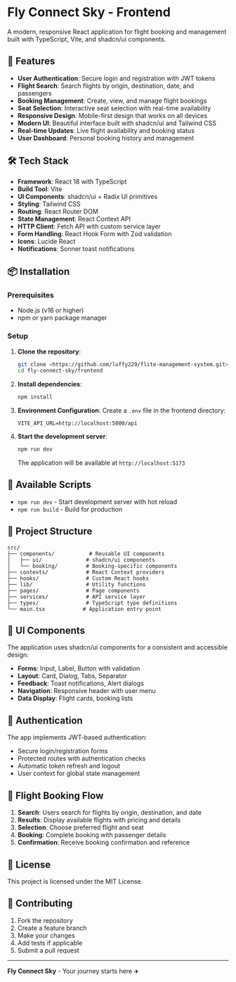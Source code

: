 # Fly Connect Sky - Frontend

A modern, responsive React application for flight booking and management built with TypeScript, Vite, and shadcn/ui components.

## 🚀 Features

- **User Authentication**: Secure login and registration with JWT tokens
- **Flight Search**: Search flights by origin, destination, date, and passengers
- **Booking Management**: Create, view, and manage flight bookings
- **Seat Selection**: Interactive seat selection with real-time availability
- **Responsive Design**: Mobile-first design that works on all devices
- **Modern UI**: Beautiful interface built with shadcn/ui and Tailwind CSS
- **Real-time Updates**: Live flight availability and booking status
- **User Dashboard**: Personal booking history and management

## 🛠️ Tech Stack

- **Framework**: React 18 with TypeScript
- **Build Tool**: Vite
- **UI Components**: shadcn/ui + Radix UI primitives
- **Styling**: Tailwind CSS
- **Routing**: React Router DOM
- **State Management**: React Context API
- **HTTP Client**: Fetch API with custom service layer
- **Form Handling**: React Hook Form with Zod validation
- **Icons**: Lucide React
- **Notifications**: Sonner toast notifications

## 📦 Installation

### Prerequisites

- Node.js (v16 or higher)
- npm or yarn package manager

### Setup

1. **Clone the repository**:
   ```bash
   git clone <https://github.com/luffy229/flite-management-system.git>
   cd fly-connect-sky/frontend
   ```

2. **Install dependencies**:
   ```bash
   npm install
   ```

3. **Environment Configuration**:
   Create a `.env` file in the frontend directory:
   ```env
   VITE_API_URL=http://localhost:5000/api
   ```

4. **Start the development server**:
   ```bash
   npm run dev
   ```

   The application will be available at `http://localhost:5173`

## 🚀 Available Scripts

- `npm run dev` - Start development server with hot reload
- `npm run build` - Build for production

## 📁 Project Structure

```
src/
├── components/           # Reusable UI components
│   ├── ui/              # shadcn/ui components
│   └── booking/         # Booking-specific components
├── contexts/            # React Context providers
├── hooks/               # Custom React hooks
├── lib/                 # Utility functions
├── pages/               # Page components
├── services/            # API service layer
├── types/               # TypeScript type definitions
└── main.tsx            # Application entry point
```

## 🎨 UI Components

The application uses shadcn/ui components for a consistent and accessible design:

- **Forms**: Input, Label, Button with validation
- **Layout**: Card, Dialog, Tabs, Separator
- **Feedback**: Toast notifications, Alert dialogs
- **Navigation**: Responsive header with user menu
- **Data Display**: Flight cards, booking lists

## 🔐 Authentication

The app implements JWT-based authentication:

- Secure login/registration forms
- Protected routes with authentication checks
- Automatic token refresh and logout
- User context for global state management

## 🛫 Flight Booking Flow

1. **Search**: Users search for flights by origin, destination, and date
2. **Results**: Display available flights with pricing and details
3. **Selection**: Choose preferred flight and seat
4. **Booking**: Complete booking with passenger details
5. **Confirmation**: Receive booking confirmation and reference

## 📄 License

This project is licensed under the MIT License.

## 🤝 Contributing

1. Fork the repository
2. Create a feature branch
3. Make your changes
4. Add tests if applicable
5. Submit a pull request

---

**Fly Connect Sky** - Your journey starts here ✈️
